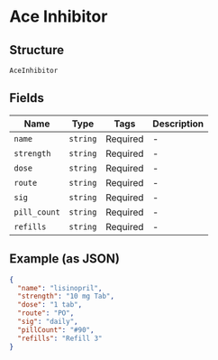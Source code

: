
# Ace Inhibitor

## Structure

`AceInhibitor`

## Fields

| Name | Type | Tags | Description |
|  --- | --- | --- | --- |
| `name` | `string` | Required | - |
| `strength` | `string` | Required | - |
| `dose` | `string` | Required | - |
| `route` | `string` | Required | - |
| `sig` | `string` | Required | - |
| `pill_count` | `string` | Required | - |
| `refills` | `string` | Required | - |

## Example (as JSON)

```json
{
  "name": "lisinopril",
  "strength": "10 mg Tab",
  "dose": "1 tab",
  "route": "PO",
  "sig": "daily",
  "pillCount": "#90",
  "refills": "Refill 3"
}
```

